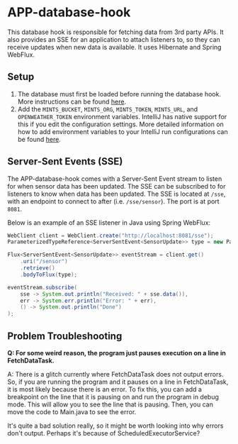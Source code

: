 # APP-database-hook

This database hook is responsible for fetching data from 3rd party APIs. It also provides an SSE for an application
to attach listeners to, so they can receive updates when new data is available. It uses Hibernate and Spring WebFlux.

## Setup

1. The database must first be loaded before running the database hook. More instructions can be found
[here](https://github.com/Airborne-Pollutant-Pathfinder/APP-database).
2. Add the `MINTS_BUCKET`, `MINTS_ORG`, `MINTS_TOKEN`, `MINTS_URL`, and `OPENWEATHER_TOKEN` environment variables. IntelliJ has native 
   support for this if you edit the configuration settings. More detailed information on how to add environment
   variables to your IntelliJ run configurations can be found
   [here](https://www.jetbrains.com/help/objc/add-environment-variables-and-program-arguments.html#add-environment-variables).

## Server-Sent Events (SSE)

The APP-database-hook comes with a Server-Sent Event stream to listen for when sensor data has been updated. The SSE
can be subscribed to for listeners to know when data has been updated. The SSE is located at
`/sse`, with an endpoint to connect to after (i.e. `/sse/sensor`). The port is at port `8081`.

Below is an example of an SSE listener in Java using Spring WebFlux:

```java
WebClient client = WebClient.create("http://localhost:8081/sse");
ParameterizedTypeReference<ServerSentEvent<SensorUpdate>> type = new ParameterizedTypeReference<>() {};

Flux<ServerSentEvent<SensorUpdate>> eventStream = client.get()
    .uri("/sensor")
    .retrieve()
    .bodyToFlux(type);

eventStream.subscribe(
    sse -> System.out.println("Received: " + sse.data()),
    err -> System.err.println("Error: " + err),
    () -> System.out.println("Done")
);
```

## Problem Troubleshooting

**Q: For some weird reason, the program just pauses execution on a line in FetchDataTask.**

A: There is a glitch currently where FetchDataTask does not output errors. So, if you are running the program and it
pauses on a line in FetchDataTask, it is most likely because there is an error. To fix this, you can add a breakpoint
on the line that it is pausing on and run the program in debug mode. This will allow you to see the line that is pausing.
Then, you can move the code to Main.java to see the error.

It's quite a bad solution really, so it might be worth looking into why errors don't output. Perhaps it's because of
ScheduledExecutorService?